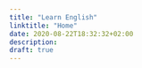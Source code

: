 ```yaml
---
title: "Learn English"
linktitle: "Home"
date: 2020-08-22T18:32:32+02:00
description:
draft: true
---
```


